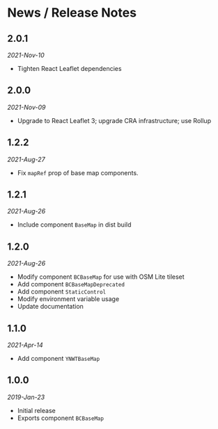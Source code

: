 # News / Release Notes

## 2.0.1

*2021-Nov-10*

- Tighten React Leaflet dependencies

## 2.0.0

*2021-Nov-09*

- Upgrade to React Leaflet 3; upgrade CRA infrastructure; use Rollup


## 1.2.2

*2021-Aug-27*

- Fix `mapRef` prop of base map components.

## 1.2.1

*2021-Aug-26*

- Include component `BaseMap` in dist build

## 1.2.0 

*2021-Aug-26*

- Modify component `BCBaseMap` for use with OSM Lite tileset
- Add component `BCBaseMapDeprecated`
- Add component `StaticControl`
- Modify environment variable usage
- Update documentation

## 1.1.0 

*2021-Apr-14*

- Add component `YNWTBaseMap`

## 1.0.0 

*2019-Jan-23*

- Initial release
- Exports component `BCBaseMap`
